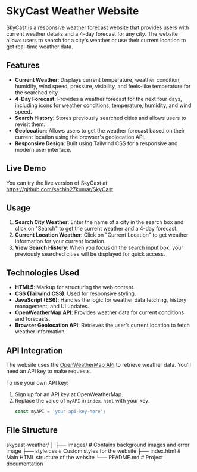 # SkyCast Weather Website

SkyCast is a responsive weather forecast website that provides users with current weather details and a 4-day forecast for any city. The website allows users to search for a city's weather or use their current location to get real-time weather data. 

## Features
- **Current Weather**: Displays current temperature, weather condition, humidity, wind speed, pressure, visibility, and feels-like temperature for the searched city.
- **4-Day Forecast**: Provides a weather forecast for the next four days, including icons for weather conditions, temperature, humidity, and wind speed.
- **Search History**: Stores previously searched cities and allows users to revisit them.
- **Geolocation**: Allows users to get the weather forecast based on their current location using the browser's geolocation API.
- **Responsive Design**: Built using Tailwind CSS for a responsive and modern user interface.

## Live Demo
You can try the live version of SkyCast at: https://github.com/sachin27kumar/SkyCast

## Usage

1. **Search City Weather**: Enter the name of a city in the search box and click on "Search" to get the current weather and a 4-day forecast.
2. **Current Location Weather**: Click on "Current Location" to get weather information for your current location.
3. **View Search History**: When you focus on the search input box, your previously searched cities will be displayed for quick access.

## Technologies Used

- **HTML5**: Markup for structuring the web content.
- **CSS (Tailwind CSS)**: Used for responsive styling.
- **JavaScript (ES6)**: Handles the logic for weather data fetching, history management, and UI updates.
- **OpenWeatherMap API**: Provides weather data for current conditions and forecasts.
- **Browser Geolocation API**: Retrieves the user’s current location to fetch weather information.

## API Integration

The website uses the [OpenWeatherMap API](https://openweathermap.org/api) to retrieve weather data. You'll need an API key to make requests. 

To use your own API key:

1. Sign up for an API key at OpenWeatherMap.
2. Replace the value of `myAPI` in `index.html` with your key:
    ```javascript
    const myAPI = 'your-api-key-here';
    ```

## File Structure

skycast-weather/
│
├── images/                  # Contains background images and error image
├── style.css                # Custom styles for the website
├── index.html               # Main HTML structure of the website
└── README.md                # Project documentation
